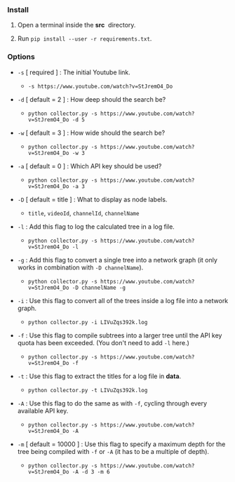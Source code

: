 ### Install

1.  Open a terminal inside the **src**  directory.

2.  Run `pip install --user -r requirements.txt`.


### Options

- `-s` [ required ] : The initial Youtube link.
    - `-s https://www.youtube.com/watch?v=StJremO4_Do`

- `-d` [ default = 2 ] : How deep should the search be?
    - `python collector.py -s https://www.youtube.com/watch?v=StJremO4_Do -d 5` 

- `-w` [ default = 3 ] : How wide should the search be?
    - `python collector.py -s https://www.youtube.com/watch?v=StJremO4_Do -w 3`

- `-a` [ default = 0 ] : Which API key should be used?
    - `python collector.py -s https://www.youtube.com/watch?v=StJremO4_Do -a 3`

- `-D` [ default = title ] : What to display as node labels.
    - `title`, `videoId`, `channelId`, `channelName`

- `-l` : Add this flag to log the calculated tree in a log file.
    - `python collector.py -s https://www.youtube.com/watch?v=StJremO4_Do -l`

- `-g` : Add this flag to convert a single tree into a network graph (it only works in combination with `-D channelName`).
    - `python collector.py -s https://www.youtube.com/watch?v=StJremO4_Do -D channelName -g`

- `-i` : Use this flag to convert all of the trees inside a log file into a network graph.
    - `python collector.py -i LIVuZqs392k.log`

- `-f` : Use this flag to compile subtrees into a larger tree until the API key quota has been exceeded. (You don't need to add `-l` here.)
    - `python collector.py -s https://www.youtube.com/watch?v=StJremO4_Do -f`

- `-t` : Use this flag to extract the titles for a log file in **data**. 
    - `python collector.py -t LIVuZqs392k.log`

- `-A` : Use this flag to do the same as with `-f`, cycling through every available API key.
    - `python collector.py -s https://www.youtube.com/watch?v=StJremO4_Do -A`

- `-m` [ default = 10000 ] : Use this flag to specify a maximum depth for the tree being compiled with `-f` or `-A` (it has to be a multiple of depth).
    - `python collector.py -s https://www.youtube.com/watch?v=StJremO4_Do -A -d 3 -m 6`
